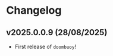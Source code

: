 # Changelog

<!--next-version-placeholder-->

## v2025.0.0.9 (28/08/2025)

- First release of `doombuoy`!